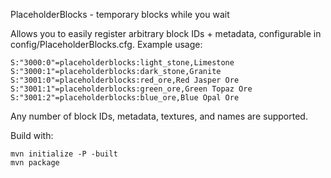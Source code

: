 PlaceholderBlocks - temporary blocks while you wait

Allows you to easily register arbitrary block IDs + metadata, configurable in config/PlaceholderBlocks.cfg. 
Example usage:

    S:"3000:0"=placeholderblocks:light_stone,Limestone
    S:"3000:1"=placeholderblocks:dark_stone,Granite
    S:"3001:0"=placeholderblocks:red_ore,Red Jasper Ore
    S:"3001:1"=placeholderblocks:green_ore,Green Topaz Ore
    S:"3001:2"=placeholderblocks:blue_ore,Blue Opal Ore

Any number of block IDs, metadata, textures, and names are supported.

Build with:

    mvn initialize -P -built
    mvn package

